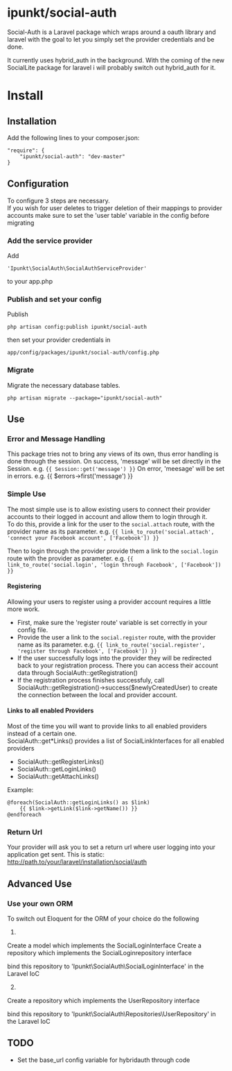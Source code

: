 ipunkt/social-auth
============

Social-Auth is a Laravel package which wraps around a oauth library and laravel with the goal to let you simply
set the provider credentials and be done.

It currently uses hybrid_auth in the background.
With the coming of the new SocialLite package for laravel i will probably switch out hybrid_auth for it.


# Install

## Installation

Add the following lines to your composer.json:

    "require": {
        "ipunkt/social-auth": "dev-master"
    }

## Configuration

To configure 3 steps are necessary.  
If you wish for user deletes to trigger deletion of their mappings to provider accounts make sure to set the
'user table' variable in the config before migrating

### Add the service provider
Add 

    'Ipunkt\SocialAuth\SocialAuthServiceProvider'


to your app.php

### Publish and set your config

Publish

    php artisan config:publish ipunkt/social-auth

then set your provider credentials in

    app/config/packages/ipunkt/social-auth/config.php

### Migrate
Migrate the necessary database tables.

    php artisan migrate --package="ipunkt/social-auth"
    
## Use

### Error and Message Handling
This package tries not to bring any views of its own, thus error handling is done through the session.
On success, 'message' will be set directly in the Session. e.g. `{{ Session::get('message') }}`
On error, 'meesage' will be set in errors. e.g. {{ $errors->first('message') }}

### Simple Use

The most simple use is to allow existing users to connect their provider accounts to their logged in account and allow
them to login through it.  
To do this, provide a link for the user to the `social.attach` route, with the provider name as its parameter. e.g.
`{{ link_to_route('social.attach', 'connect your Facebook account', ['Facebook']) }}`

Then to login through the provider provide them a link to the `social.login` route with the provider as parameter. e.g.
`{{ link_to_route('social.login', 'login through Facebook', ['Facebook']) }}`

#### Registering

Allowing your users to register using a provider account requires a little more work.  

- First, make sure the 'register route' variable is set correctly in your config file.  
- Provide the user a link to the `social.register` route, with the provider name as its parameter. e.g.
    `{{ link_to_route('social.register', 'register through Facebook', ['Facebook']) }}`
- If the user successfully logs into the provider they will be redirected back to your registration process. There you
    can access their account data through SocialAuth::getRegistration()
- If the registration process finishes successfuly, call SocialAuth::getRegistration()->success($newlyCreatedUser) to
    create the connection between the local and provider account.

#### Links to all enabled Providers
Most of the time you will want to provide links to all enabled providers instead of a certain one.  
SocialAuth::get*Links() provides a list of SocialLinkInterfaces for all enabled providers

- SocialAuth::getRegisterLinks()
- SocialAuth::getLoginLinks()
- SocialAuth::getAttachLinks()

Example:
```blade
@foreach(SocialAuth::getLoginLinks() as $link)
    {{ $link->getLink($link->getName()) }}
@endforeach
```

### Return Url
Your provider will ask you to set a return url where user logging into your application get sent.
This is static: http://path.to/your/laravel/installation/social/auth

## Advanced Use

### Use your own ORM

To switch out Eloquent for the ORM of your choice do the following

1.
Create a model which implements the SocialLoginInterface
Create a repository which implements the SocialLoginrepository interface

bind this repository to 'Ipunkt\SocialAuth\SocialLoginInterface' in the Laravel IoC

2.
Create a repository which implements the UserRepository interface

bind this repository to 'Ipunkt\SocialAuth\Repositories\UserRepository' in the Laravel IoC

## TODO

- Set the base_url config variable for hybridauth through code
